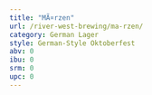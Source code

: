 ```yaml
---
title: "MÃ¤rzen"
url: /river-west-brewing/ma-rzen/
category: German Lager
style: German-Style Oktoberfest
abv: 0
ibu: 0
srm: 0
upc: 0
---
```


